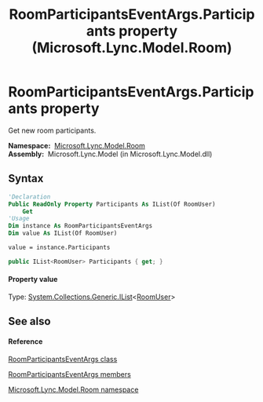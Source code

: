﻿---
title: RoomParticipantsEventArgs.Participants property  (Microsoft.Lync.Model.Room)
TOCTitle: 'Participants property '
ms:assetid: P:Microsoft.Lync.Model.Room.RoomParticipantsEventArgs.Participants_DI_3_UC_OCS14MrefLyncWPF
ms:mtpsurl: https://msdn.microsoft.com/en-us/library/microsoft.lync.model.room.roomparticipantseventargs.participants_di_3_uc_ocs14mreflyncwpf(v=office.15)
ms:contentKeyID: 48601555
ms.date: 07/28/2014
mtps_version: v=office.15
f1_keywords:
- Microsoft.Lync.Model.Room.RoomParticipantsEventArgs.Participants
dev_langs:
- CSharp
- JScript
- VB
- other
---

# RoomParticipantsEventArgs.Participants property

Get new room participants.

**Namespace:**  [Microsoft.Lync.Model.Room](microsoft-lync-model-room-namespace_2.md)  
**Assembly:**  Microsoft.Lync.Model (in Microsoft.Lync.Model.dll)

## Syntax

``` vb
'Declaration
Public ReadOnly Property Participants As IList(Of RoomUser)
    Get
'Usage
Dim instance As RoomParticipantsEventArgs
Dim value As IList(Of RoomUser)

value = instance.Participants
```

``` csharp
public IList<RoomUser> Participants { get; }
```

#### Property value

Type: [System.Collections.Generic.IList](http://msdn2.microsoft.com/en-us/library/5y536ey6)\<[RoomUser](roomuser-class-microsoft-lync-model-room_2.md)\>  

## See also

#### Reference

[RoomParticipantsEventArgs class](roomparticipantseventargs-class-microsoft-lync-model-room_2.md)

[RoomParticipantsEventArgs members](roomparticipantseventargs-members-microsoft-lync-model-room_2.md)

[Microsoft.Lync.Model.Room namespace](microsoft-lync-model-room-namespace_2.md)

